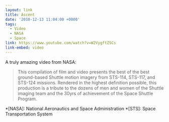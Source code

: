 ```yaml
---
layout: link
title: Ascent
date: '2010-12-13 11:04:00 +0000'
tags:
  - Video
  - NASA
  - Space
link: https://www.youtube.com/watch?v=W2VygftZSCs
link-embed: video
---
```

A truly amazing video from NASA:

> This compilation of film and video presents the best of the best ground-based Shuttle motion imagery from STS-114, STS-117, and STS-124 missions. Rendered in the highest definition possible, this production is a tribute to the dozens of men and women of the Shuttle imaging team and the 30yrs of achievement of the Space Shuttle Program.

*[NASA]: National Aeronautics and Space Administration
*[STS]: Space Transportation System
